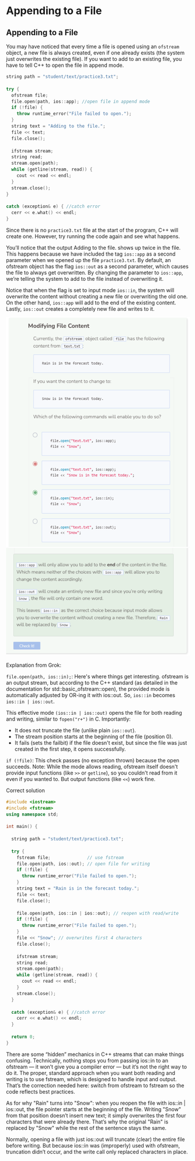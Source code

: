 # Appending to a File
## Appending to a File
You may have noticed that every time a file is opened using an `ofstream` object, a new file is always created, even if one already exists (the system just overwrites the existing file). If you want to add to an existing file, you have to tell C++ to open the file in append mode. 

```cpp
string path = "student/text/practice3.txt";

try {
  ofstream file;
  file.open(path, ios::app); //open file in append mode
  if (!file) {
    throw runtime_error("File failed to open.");
  }
  string text = "Adding to the file.";
  file << text;
  file.close();
  
  ifstream stream;
  string read;
  stream.open(path);
  while (getline(stream, read)) {
    cout << read << endl;
  }
  stream.close();
}
  
catch (exception& e) { //catch error
  cerr << e.what() << endl;
}
```
Since there is no `practice3.txt` file at the start of the program, C++ will create one. However, try running the code again and see what happens.

You’ll notice that the output Adding to the file. shows up twice in the file. This happens because we have included the tag `ios::app` as a second parameter when we opened up the file `practice3.txt`. By default, an ofstream object has the flag `ios::out` as a second parameter, which causes the file to always get overwritten. By changing the parameter to `ios::app`, we’re telling the system to add to the file instead of overwriting it.

Notice that when the flag is set to input mode `ios::in`, the system will overwrite the content without creating a new file or overwriting the old one. On the other hand, `ios::app` will add to the end of the existing content. Lastly, `ios::out` creates a completely new file and writes to it.

![Question 3-1](_assets/Q3-1.png)
![Question 3-2](_assets/Q3-2.png)

Explanation from Grok: 

`file.open(path, ios::in);`: Here's where things get interesting. ofstream is an output stream, but according to the C++ standard (as detailed in the documentation for std::basic_ofstream::open), the provided mode is automatically adjusted by OR-ing it with ios::out. So, `ios::in` becomes `ios::in | ios::out`.

This effective mode `(ios::in | ios::out)` opens the file for both reading and writing, similar to `fopen("r+")` in C. Importantly:

- It does not truncate the file (unlike plain `ios::out`).
- The stream position starts at the beginning of the file (position 0).
- It fails (sets the failbit) if the file doesn't exist, but since the file was just created in the first step, it opens successfully.

`if (!file)`: This check passes (no exception thrown) because the open succeeds.
Note: While the mode allows reading, ofstream itself doesn't provide input functions (like `>>` or `getline`), so you couldn't read from it even if you wanted to. But output functions (like `<<`) work fine.

Correct solution

```cpp
#include <iostream>
#include <fstream>
using namespace std;

int main() {
  
  string path = "student/text/practice3.txt";

  try {
    fstream file;              // use fstream
    file.open(path, ios::out); // open file for writing
    if (!file) {
      throw runtime_error("File failed to open.");
    }
    string text = "Rain is in the forecast today.";
    file << text;
    file.close();

    file.open(path, ios::in | ios::out); // reopen with read/write
    if (!file) {
      throw runtime_error("File failed to open.");
    }
    file << "Snow"; // overwrites first 4 characters
    file.close();
    
    ifstream stream;
    string read;
    stream.open(path);
    while (getline(stream, read)) {
      cout << read << endl;
    }
    stream.close();
  }
    
  catch (exception& e) { //catch error
    cerr << e.what() << endl;
  }
  
  return 0;
}
```

There are some “hidden” mechanics in C++ streams that can make things confusing. Technically, nothing stops you from passing ios::in to an ofstream — it won’t give you a compiler error — but it’s not the right way to do it. The proper, standard approach when you want both reading and writing is to use fstream, which is designed to handle input and output. That’s the correction needed here: switch from ofstream to fstream so the code reflects best practices.

As for why "Rain" turns into "Snow": when you reopen the file with ios::in | ios::out, the file pointer starts at the beginning of the file. Writing "Snow" from that position doesn’t insert new text; it simply overwrites the first four characters that were already there. That’s why the original "Rain" is replaced by "Snow" while the rest of the sentence stays the same. 

Normally, opening a file with just ios::out will truncate (clear) the entire file before writing. But because ios::in was (improperly) used with ofstream, truncation didn’t occur, and the write call only replaced characters in place.